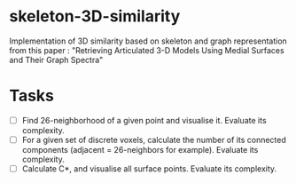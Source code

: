 # skeleton-3D-similarity
Implementation of 3D similarity based on skeleton and graph representation from this paper : "Retrieving Articulated 3-D Models Using Medial Surfaces and Their Graph Spectra"


# Tasks 
- [ ] Find 26-neighborhood of a given point and visualise it. Evaluate its complexity.
- [ ] For a given set of discrete voxels, calculate the number of its connected components (adjacent = 26-neighbors for example). Evaluate its complexity.
- [ ] Calculate C*, and visualise all surface points. Evaluate its complexity.
